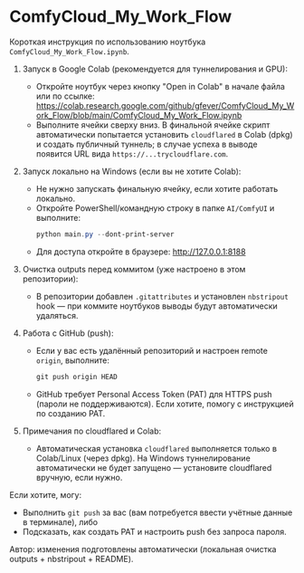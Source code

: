 ComfyCloud_My_Work_Flow
======================

Короткая инструкция по использованию ноутбука `ComfyCloud_My_Work_Flow.ipynb`.

1) Запуск в Google Colab (рекомендуется для туннелирования и GPU):
   - Откройте ноутбук через кнопку "Open in Colab" в начале файла или по ссылке:
     https://colab.research.google.com/github/gfever/ComfyCloud_My_Work_Flow/blob/main/ComfyCloud_My_Work_Flow.ipynb
   - Выполните ячейки сверху вниз. В финальной ячейке скрипт автоматически попытается установить `cloudflared` в Colab (dpkg) и создать публичный туннель; в случае успеха в выводе появится URL вида `https://...trycloudflare.com`.

2) Запуск локально на Windows (если вы не хотите Colab):
   - Не нужно запускать финальную ячейку, если хотите работать локально.
   - Откройте PowerShell/командную строку в папке `AI/ComfyUI` и выполните:
     ```powershell
     python main.py --dont-print-server
     ```
   - Для доступа откройте в браузере: http://127.0.0.1:8188

3) Очистка outputs перед коммитом (уже настроено в этом репозитории):
   - В репозитории добавлен `.gitattributes` и установлен `nbstripout` hook — при коммите ноутбуков выводы будут автоматически удаляться.

4) Работа с GitHub (push):
   - Если у вас есть удалённый репозиторий и настроен remote `origin`, выполните:
     ```powershell
     git push origin HEAD
     ```
   - GitHub требует Personal Access Token (PAT) для HTTPS push (пароли не поддерживаются). Если хотите, помогу с инструкцией по созданию PAT.

5) Примечания по cloudflared и Colab:
   - Автоматическая установка `cloudflared` выполняется только в Colab/Linux (через dpkg). На Windows туннелирование автоматически не будет запущено — установите cloudflared вручную, если нужно.

Если хотите, могу:
- Выполнить `git push` за вас (вам потребуется ввести учётные данные в терминале), либо
- Подсказать, как создать PAT и настроить push без запроса пароля.

Автор: изменения подготовлены автоматически (локальная очистка outputs + nbstripout + README).

